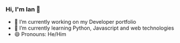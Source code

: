 ### Hi, I'm Ian 👋
- 🔭 I’m currently working on my Developer portfolio
- 🌱 I’m currently learning Python, Javascript and web technologies
- 😄 Pronouns: He/Him
